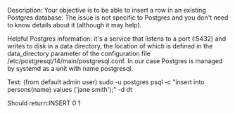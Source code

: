 Description: Your objective is to be able to insert a row in an existing Postgres database. The issue is not specific to Postgres and you don't need to know details about it (although it may help).

Helpful Postgres information: it's a service that listens to a port (:5432) and writes to disk in a data directory, the location of which is defined in the data_directory parameter of the configuration file /etc/postgresql/14/main/postgresql.conf. In our case Postgres is managed by systemd as a unit with name postgresql.

Test: (from default admin user) sudo -u postgres psql -c "insert into persons(name) values ('jane smith');" -d dt

Should return:INSERT 0 1
